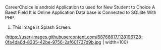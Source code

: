 CareerChoice is android Application to used for New Student to Choice A Baest Field 
It is Online Application
Data base is Connected to SQLlite With PHP.


1) This image is Splash Screen.

(https://user-images.githubusercontent.com/68766617/128196728-0fa4da6d-8335-42be-9756-2af601737d9b.jpg | width=100)


